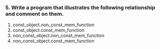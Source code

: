 ### 5. Write a program that illustrates the following relationship and comment on them. 
1. const_object.non_const_mem_function
2. const_object.const_mem_function
3. non_const_object.non_const_mem_function
4. non_const_object.const_mem_function